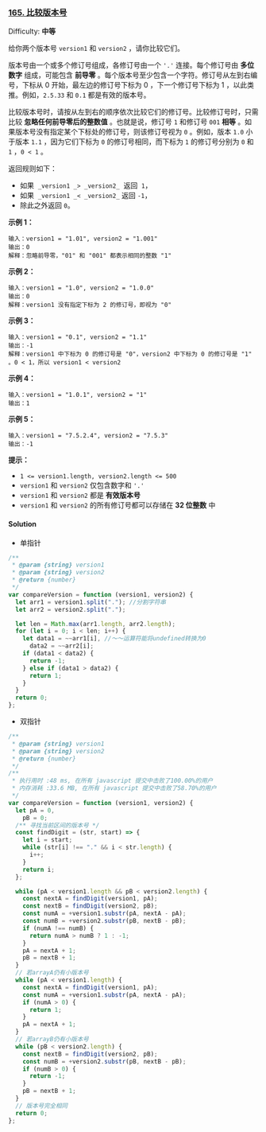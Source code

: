 ### [165\. 比较版本号](https://leetcode-cn.com/problems/compare-version-numbers/)

Difficulty: **中等**

给你两个版本号 `version1` 和 `version2` ，请你比较它们。

版本号由一个或多个修订号组成，各修订号由一个 `'.'` 连接。每个修订号由 **多位数字** 组成，可能包含 **前导零** 。每个版本号至少包含一个字符。修订号从左到右编号，下标从 0 开始，最左边的修订号下标为 0 ，下一个修订号下标为 1 ，以此类推。例如，`2.5.33` 和 `0.1` 都是有效的版本号。

比较版本号时，请按从左到右的顺序依次比较它们的修订号。比较修订号时，只需比较 **忽略任何前导零后的整数值** 。也就是说，修订号 `1` 和修订号 `001` **相等** 。如果版本号没有指定某个下标处的修订号，则该修订号视为 `0` 。例如，版本 `1.0` 小于版本 `1.1` ，因为它们下标为 `0` 的修订号相同，而下标为 `1` 的修订号分别为 `0` 和 `1` ，`0 < 1` 。

返回规则如下：

- 如果  `_version1 _> _version2_`  返回  `1`，
- 如果  `_version1 _< _version2_` 返回 `-1`，
- 除此之外返回 `0`。

**示例 1：**

```
输入：version1 = "1.01", version2 = "1.001"
输出：0
解释：忽略前导零，"01" 和 "001" 都表示相同的整数 "1"
```

**示例 2：**

```
输入：version1 = "1.0", version2 = "1.0.0"
输出：0
解释：version1 没有指定下标为 2 的修订号，即视为 "0"
```

**示例 3：**

```
输入：version1 = "0.1", version2 = "1.1"
输出：-1
解释：version1 中下标为 0 的修订号是 "0"，version2 中下标为 0 的修订号是 "1" 。0 < 1，所以 version1 < version2
```

**示例 4：**

```
输入：version1 = "1.0.1", version2 = "1"
输出：1
```

**示例 5：**

```
输入：version1 = "7.5.2.4", version2 = "7.5.3"
输出：-1
```

**提示：**

- `1 <= version1.length, version2.length <= 500`
- `version1` 和 `version2` 仅包含数字和 `'.'`
- `version1` 和 `version2` 都是 **有效版本号**
- `version1` 和 `version2` 的所有修订号都可以存储在 **32 位整数** 中

#### Solution

- 单指针

```javascript
/**
 * @param {string} version1
 * @param {string} version2
 * @return {number}
 */
var compareVersion = function (version1, version2) {
  let arr1 = version1.split("."); //分割字符串
  let arr2 = version2.split(".");

  let len = Math.max(arr1.length, arr2.length);
  for (let i = 0; i < len; i++) {
    let data1 = ~~arr1[i], //～～运算符能将undefined转换为0
      data2 = ~~arr2[i];
    if (data1 < data2) {
      return -1;
    } else if (data1 > data2) {
      return 1;
    }
  }
  return 0;
};
```

- 双指针

```javascript
/**
 * @param {string} version1
 * @param {string} version2
 * @return {number}
 */
/**
 * 执行用时 :48 ms, 在所有 javascript 提交中击败了100.00%的用户
 * 内存消耗 :33.6 MB, 在所有 javascript 提交中击败了58.70%的用户
 */
var compareVersion = function (version1, version2) {
  let pA = 0,
    pB = 0;
  /** 寻找当前区间的版本号 */
  const findDigit = (str, start) => {
    let i = start;
    while (str[i] !== "." && i < str.length) {
      i++;
    }
    return i;
  };

  while (pA < version1.length && pB < version2.length) {
    const nextA = findDigit(version1, pA);
    const nextB = findDigit(version2, pB);
    const numA = +version1.substr(pA, nextA - pA);
    const numB = +version2.substr(pB, nextB - pB);
    if (numA !== numB) {
      return numA > numB ? 1 : -1;
    }
    pA = nextA + 1;
    pB = nextB + 1;
  }
  // 若arrayA仍有小版本号
  while (pA < version1.length) {
    const nextA = findDigit(version1, pA);
    const numA = +version1.substr(pA, nextA - pA);
    if (numA > 0) {
      return 1;
    }
    pA = nextA + 1;
  }
  // 若arrayB仍有小版本号
  while (pB < version2.length) {
    const nextB = findDigit(version2, pB);
    const numB = +version2.substr(pB, nextB - pB);
    if (numB > 0) {
      return -1;
    }
    pB = nextB + 1;
  }
  // 版本号完全相同
  return 0;
};
```

